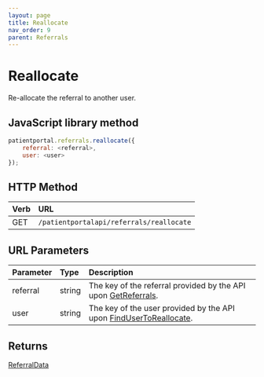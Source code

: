 ```yaml
---
layout: page
title: Reallocate
nav_order: 9
parent: Referrals
---
```


# Reallocate

Re-allocate the referral to another user.

## JavaScript library method

```javascript
patientportal.referrals.reallocate({
    referral: <referral>,
    user: <user>
});
```

## HTTP Method

| Verb | URL                                               |
|:-----|:--------------------------------------------------|
| GET | `/patientportalapi/referrals/reallocate` |

## URL Parameters

| Parameter | Type   | Description                                                 |
|:----------|:-------|:------------------------------------------------------------|
| referral | string | The key of the referral provided by the API upon [GetReferrals](../referrals/getreferrals). |
| user | string | The key of the user provided by the API upon [FindUserToReallocate](../referrals/findusertoreallocate). |

## Returns

[ReferralData](../objects-and-data-types/referraldata)
